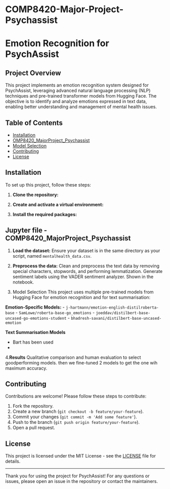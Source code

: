 # COMP8420-Major-Project-Psychassist

# Emotion Recognition for PsychAssist

## Project Overview
This project implements an emotion recognition system designed for PsychAssist, leveraging advanced natural language processing (NLP) techniques and pre-trained transformer models from Hugging Face. The objective is to identify and analyze emotions expressed in text data, enabling better understanding and management of mental health issues.

## Table of Contents
- [Installation](#installation)
- [OMP8420_MajorProject_Psychassist ](#OMP8420_MajorProject_Psychassist )
- [Model Selection](#model-selection)
- [Contributing](#contributing)
- [License](#license)

## Installation
To set up this project, follow these steps:

1. **Clone the repository:**
   

2. **Create and activate a virtual environment:**
   

3. **Install the required packages:**
   

## Jupyter file - COMP8420_MajorProject_Psychassist 
1. **Load the dataset:**
    Ensure your dataset is in the same directory as your script, named `mentalhealth_data.csv`.

2. **Preprocess the data:**
    Clean and preprocess the text data by removing special characters, stopwords, and performing lemmatization. Generate sentiment labels using the VADER sentiment analyzer. Shown in the notebook.

3. Model Selection
   This project uses multiple pre-trained models from Hugging Face for emotion recognition and for text summarisation:

 **Emotion-Specific Models:**
    - `j-hartmann/emotion-english-distilroberta-base`
    - `SamLowe/roberta-base-go_emotions`
    - `joeddav/distilbert-base-uncased-go-emotions-student`
    - `bhadresh-savani/distilbert-base-uncased-emotion`
  
**Text Summarisation Models**
  - Bart has been used
  - 
4.**Results**
    Qualitative comparison and human evaluation to select goodperforming models.
    then we fine-tuned 2 models to get the one wih maximum accuracy.
    


## Contributing
Contributions are welcome! Please follow these steps to contribute:
1. Fork the repository.
2. Create a new branch (`git checkout -b feature/your-feature`).
3. Commit your changes (`git commit -m 'Add some feature'`).
4. Push to the branch (`git push origin feature/your-feature`).
5. Open a pull request.

## License

This project is licensed under the MIT License - see the [LICENSE](LICENSE) file for details.

---

Thank you for using the project for PsychAssist! For any questions or issues, please open an issue in the repository or contact the maintainers.

